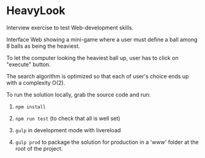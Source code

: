 # HeavyLook
Interview exercise to test Web-development skills.

Interface Web showing a mini-game where a user must define a ball among 8 balls as being the heaviest. 

To let the computer looking the heaviest ball up, user has to click on "execute" button.

The search algorithm is optimized so that each of user's choice ends up with a complexity O(2).

To run the solution locally, grab the source code and run: 

1) ```npm install```

2) ```npm run test``` (to check that all is well set)

3) ```gulp``` in development mode with livereload

4) ```gulp prod``` to package the solution for production in a 'www' folder at the root of the project. 
